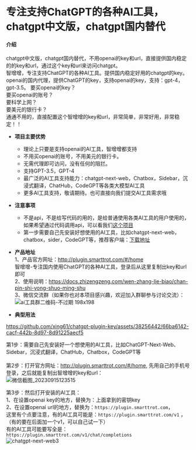 # 专注支持ChatGPT的各种AI工具，chatgpt中文版，chatgpt国内替代

#### 介绍
chatgpt中文版，chatgpt国内替代，不用openai的key和url，直接提供国内稳定的的key和url，通过这个key和url来访问chatgpt。<br>
智增增，专注支持ChatGPT的各种AI工具。提供国内稳定好用的chatgpt的key。openai的国内代理，提供ChatGPT的key，支持openai的key，支持：gpt-4，gpt-3.5。
要买openai的key？<br>
要买openai的账号？   <br>
要科学上网？  <br>
要美元的银行卡？<br>
通通不用的，直接配置这个智增增的key和url，非常简单，非常好用，非常稳定！！<br>

- **项目主要优势**  
  * 理论上只要是支持openai的AI工具，智增增都支持
  * 不用买openai的账号，不用美元的银行卡。 
  * 无需代理即可访问，没有任何的阻拦。  
  * 支持GPT-3.5，GPT-4    
  * 最广泛的AI工具支持能力：chatgpt-next-web，Chatbox，Sidebar，沉浸式翻译，ChatHub，CodeGPT等各类大模型AI工具  
  * 更多AI工具支持，敬请期待。也可直接向我们提交AI工具需求哦  

- **注意事项**  
  * 不是api，不是给写代码的用的，是给普通使用各类AI工具的用户使用的，如果希望通过代码调用api，可以看我们[这个项目](https://github.com/xing61/xiaoyi-robot)
  * 第一步需要自己先安装好想使用的AI工具，比如chatgpt-next-web，chatbox，sider，CodeGPT等，推荐客户端：[下载地址](https://gitee.com/smarttrot/zzz-files/tree/master/chat-next-web)
   
- **产品地址**   
1、产品官方网址：http://plugin.smarttrot.com/#/home     <br>
智增增-专注国内使用ChatGPT的各种AI工具，登录后从这里复制出key和url即可 <br>
2、使用说明：https://docs.zhizengzeng.com/wen-zhang-lie-biao/chan-pin-shi-yong-shuo-ming-shu  <br>
3、微信交流群（如果你也对本项目感兴趣，欢迎加入群聊参与讨论交流）：<br>
 ![ai工具群二维码-不过期 198x198](https://github.com/xing61/chatgpt-plugin-key/assets/38256442/49dea169-01c7-484f-95bc-c33ecbec8f7c)

 
- **典型用法**

https://github.com/xing61/chatgpt-plugin-key/assets/38256442/66ba6142-cacf-442b-8d97-8d91225aecf5

第1步：需要自己先安装好一个想使用的AI工具，比如ChatGPT-Next-Web、Sidebar，沉浸式翻译，ChatHub，Chatbox，CodeGPT等 <br><br>
第2步：打开官方网址：http://plugin.smarttrot.com/#/home, 先用自己的手机号登录，之后就能复制出智增增的key和url：     <br>
![微信截图_20230915123515](https://github.com/xing61/chatgpt-plugin-key/assets/38256442/62bbbe95-ed52-42e8-afbd-9bc5965fad3f)    

第3步：然后打开安装的AI工具：<br>
1、在设置openai key的地方，替换为：上面拿到的密钥key <br>
2、在设置openai url的地方，替换为：`https://plugin.smarttrot.com`，<br>
这里有个点要注意，有的AI工具可能是：`https://plugin.smarttrot.com/v1` ，（有的要在后面加一个v1，可以自己试一下）<br>
有的AI工具可能要写全是：`https://plugin.smarttrot.com/v1/chat/completions` <br>
![chatgpt-next-web3](https://github.com/xing61/chatgpt-plugin-key/assets/38256442/d4cf379a-cbb6-4cfa-b460-cee62ff71ab5)



